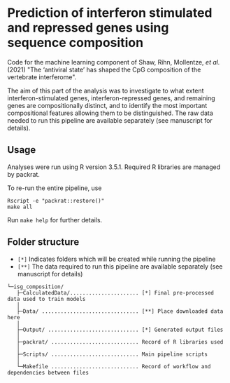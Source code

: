 # Prediction of interferon stimulated and repressed genes using sequence composition

Code for the machine learning component of Shaw, Rihn, Mollentze, *et al.* (2021) "The ‘antiviral state’ has shaped the CpG composition of the vertebrate interferome". 

The aim of this part of the analysis was to investigate to what extent interferon-stimulated genes, interferon-repressed genes, and remaining genes are compositionally distinct, and to identify the most important compositional features allowing them to be distinguished. The raw data needed to run this pipeline are available separately (see manuscript for details). 


## Usage
Analyses were run using R version 3.5.1. Required R libraries are managed by packrat.

To re-run the entire pipeline, use 
```
Rscript -e "packrat::restore()"
make all
```

Run `make help` for further details.


## Folder structure
- `[*]` Indicates folders which will be created while running the pipeline
- `[**]` The data required to run this pipeline are available separately (see manuscript for details)

```
└─isg_composition/
   ├─CalculatedData/...................... [*] Final pre-processed data used to train models
   │ 
   ├─Data/ ............................... [**] Place downloaded data here  
   │
   ├─Output/ ............................. [*] Generated output files
   │
   ├─packrat/ ............................ Record of R libraries used
   │
   ├─Scripts/ ............................ Main pipeline scripts
   │
   └─Makefile ............................ Record of workflow and dependencies between files
```

